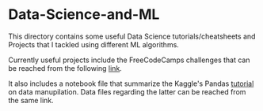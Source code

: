 # Data-Science-and-ML

This directory contains some useful Data Science tutorials/cheatsheets and Projects that I tackled using different ML algorithms. 

Currently useful projects include the FreeCodeCamps challenges
that can be reached from the following [link](https://www.freecodecamp.org/learn/machine-learning-with-python/).

It also includes a notebook file that summarize the Kaggle's Pandas [tutorial](https://www.kaggle.com/learn/pandas) on data manupilation. Data files regarding the latter can be reached from the same link.
